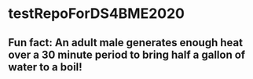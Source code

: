 # testRepoForDS4BME2020
## Fun fact: An adult male generates enough heat over a 30 minute period to bring half a gallon of water to a boil!
